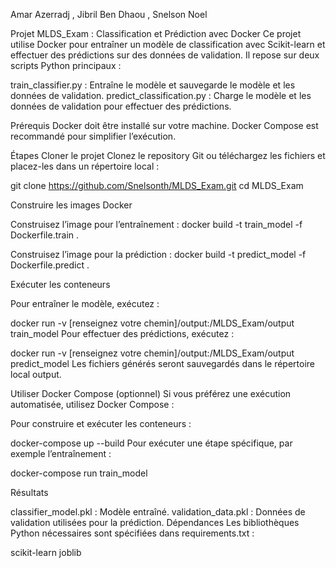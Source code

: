 Amar Azerradj , Jibril Ben Dhaou , Snelson Noel

Projet MLDS_Exam : Classification et Prédiction avec Docker
Ce projet utilise Docker pour entraîner un modèle de classification avec Scikit-learn et effectuer des prédictions sur des données de validation. Il repose sur deux scripts Python principaux :

train_classifier.py : Entraîne le modèle et sauvegarde le modèle et les données de validation.
predict_classification.py : Charge le modèle et les données de validation pour effectuer des prédictions.

Prérequis
Docker doit être installé sur votre machine.
Docker Compose est recommandé pour simplifier l’exécution.

Étapes
Cloner le projet Clonez le repository Git ou téléchargez les fichiers et placez-les dans un répertoire local :

git clone https://github.com/Snelsonth/MLDS_Exam.git
cd MLDS_Exam

Construire les images Docker

Construisez l’image pour l’entraînement :
docker build -t train_model -f Dockerfile.train .

Construisez l’image pour la prédiction :
docker build -t predict_model -f Dockerfile.predict .

Exécuter les conteneurs

Pour entraîner le modèle, exécutez :

docker run -v [renseignez votre chemin]/output:/MLDS_Exam/output train_model
Pour effectuer des prédictions, exécutez :

docker run -v [renseignez votre chemin]/output:/MLDS_Exam/output predict_model
Les fichiers générés seront sauvegardés dans le répertoire local output.

Utiliser Docker Compose (optionnel) Si vous préférez une exécution automatisée, utilisez Docker Compose :

Pour construire et exécuter les conteneurs :

docker-compose up --build
Pour exécuter une étape spécifique, par exemple l’entraînement :

docker-compose run train_model

Résultats

classifier_model.pkl : Modèle entraîné.
validation_data.pkl : Données de validation utilisées pour la prédiction.
Dépendances
Les bibliothèques Python nécessaires sont spécifiées dans requirements.txt :

scikit-learn
joblib
